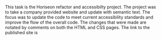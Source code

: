 This task is the Horiseon refactor and accessibilty project.  The project was to take a company provided website and update with semantic text.  The focus was to update the code to meet current accessibility standards and improve the flow of the overall code.  The changes that were made are notated by comments on both the HTML and CSS pages.  The link to the published site is

